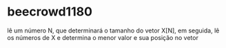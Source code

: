# beecrowd1180
lê um número N, que determinará o tamanho do vetor X[N], em seguida, lê os números de X e determina o menor valor e sua posição no vetor
